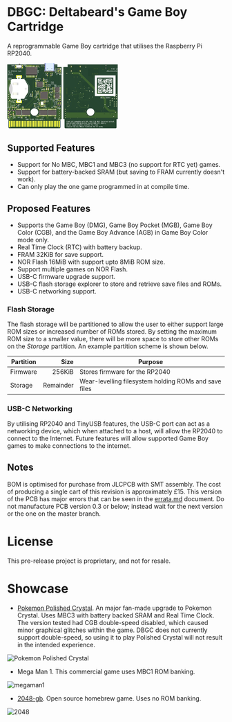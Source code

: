 # DBGC: Deltabeard's Game Boy Cartridge
A reprogrammable Game Boy cartridge that utilises the Raspberry Pi RP2040.

<img alt='Front preview of PCB' src='/hw/front.png' width='25%'> <img alt='Back preview of PCB' src='/hw/back.png' width='25%'>

## Supported Features
- Support for No MBC, MBC1 and MBC3 (no support for RTC yet) games.
- Support for battery-backed SRAM (but saving to FRAM currently doesn't work).
- Can only play the one game programmed in at compile time.

## Proposed Features

- Supports the Game Boy (DMG), Game Boy Pocket (MGB), Game Boy Color (CGB), and the Game Boy Advance (AGB) in Game Boy Color mode only.
- Real Time Clock (RTC) with battery backup.
- FRAM 32KiB for save support.
- NOR Flash 16MiB with support upto 8MiB ROM size.
- Support multiple games on NOR Flash.
- USB-C firmware upgrade support.
- USB-C flash storage explorer to store and retrieve save files and ROMs.
- USB-C networking support.

### Flash Storage
The flash storage will be partitioned to allow the user to either support large ROM sizes or increased number of ROMs stored. By setting the maximum ROM size to a smaller value, there will be more space to store other ROMs on the *Storage* partition. An example partition scheme is shown below.

| Partition | Size | Purpose |
|-----------|  --: |---------|
| Firmware | 256KiB | Stores firmware for the RP2040 |
| Storage | Remainder | Wear-levelling filesystem holding ROMs and save files |

### USB-C Networking

By utilising RP2040 and TinyUSB features, the USB-C port can act as a networking device, which when attached to a host, will allow the RP2040 to connect to the Internet. Future features will allow supported Game Boy games to make connections to the internet.

## Notes
BOM is optimised for purchase from JLCPCB with SMT assembly. The cost of producing a single cart of this revision is approximately £15. This version of the PCB has major errors that can be seen in the [errata.md](https://github.com/deltabeard/DBGC/blob/master/errata.md) document. Do not manufacture PCB version 0.3 or below; instead wait for the next version or the one on the master branch. 

# License

This pre-release project is proprietary, and not for resale.

# Showcase

- [Pokemon Polished Crystal](https://github.com/Rangi42/polishedcrystal). An major fan-made upgrade to Pokemon Crystal. Uses MBC3 with battery backed SRAM and Real Time Clock. The version tested had CGB double-speed disabled, which caused minor graphical glitches within the game. DBGC does not currently support double-speed, so using it to play Polished Crystal will not result in the intended experience.

![Pokemon Polished Crystal](https://user-images.githubusercontent.com/3747104/139542854-f9939c75-38e1-47c1-935c-c93735fade4c.jpg)

- Mega Man 1. This commercial game uses MBC1 ROM banking.

![megaman1](https://user-images.githubusercontent.com/3747104/139542857-6119248a-b5ca-431a-a083-31c3c4363988.jpg)

- [2048-gb](https://github.com/Sanqui/2048-gb). Open source homebrew game. Uses no ROM banking.

![2048](https://user-images.githubusercontent.com/3747104/139542860-f92e0137-292f-451e-84d8-506cd876ac5d.jpg)
